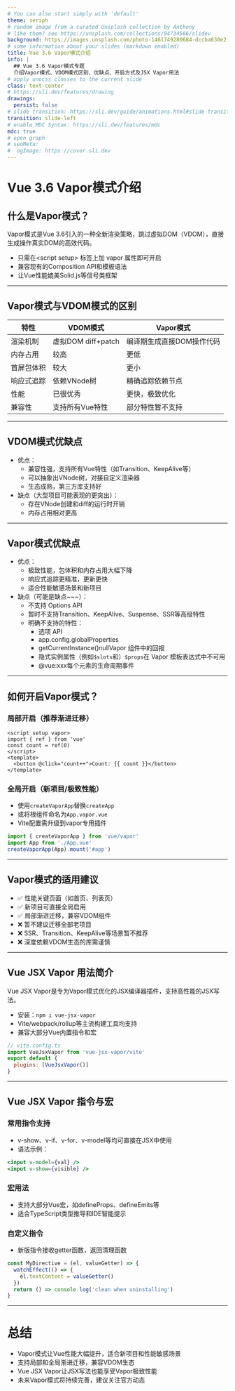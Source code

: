 ```yaml
---
# You can also start simply with 'default'
theme: seriph
# random image from a curated Unsplash collection by Anthony
# like them? see https://unsplash.com/collections/94734566/slidev
background: https://images.unsplash.com/photo-1461749280684-dccba630e2f6?auto=format&fit=crop&w=1500&q=80
# some information about your slides (markdown enabled)
title: Vue 3.6 Vapor模式介绍
info: |
  ## Vue 3.6 Vapor模式专题
  介绍Vapor模式、VDOM模式区别、优缺点、开启方式及JSX Vapor用法
# apply unocss classes to the current slide
class: text-center
# https://sli.dev/features/drawing
drawings:
  persist: false
# slide transition: https://sli.dev/guide/animations.html#slide-transitions
transition: slide-left
# enable MDC Syntax: https://sli.dev/features/mdc
mdc: true
# open graph
# seoMeta:
#  ogImage: https://cover.sli.dev
---
```


# Vue 3.6 Vapor模式介绍

## 什么是Vapor模式？

Vapor模式是Vue 3.6引入的一种全新渲染策略，跳过虚拟DOM（VDOM），直接生成操作真实DOM的高效代码。

- 只需在\<script setup\> 标签上加 vapor 属性即可开启
- 兼容现有的Composition API和模板语法
- 让Vue性能媲美Solid.js等信号类框架

<!-- 这里介绍了Vapor模式的基本概念和定位 -->

---

## Vapor模式与VDOM模式的区别

| 特性         | VDOM模式                | Vapor模式                |
| ------------ | ----------------------- | ------------------------ |
| 渲染机制     | 虚拟DOM diff+patch      | 编译期生成直接DOM操作代码 |
| 内存占用     | 较高                    | 更低                     |
| 首屏包体积   | 较大                    | 更小                     |
| 响应式追踪   | 依赖VNode树             | 精确追踪依赖节点         |
| 性能         | 已很优秀                | 更快，极致优化           |
| 兼容性       | 支持所有Vue特性         | 部分特性暂不支持         |

<!-- 通过表格直观对比两种模式的核心差异 -->

---

## VDOM模式优缺点

- 优点：
  - 兼容性强，支持所有Vue特性（如Transition、KeepAlive等）
  - 可以抽象出VNode树，对接自定义渲染器
  - 生态成熟，第三方库支持好
- 缺点（大型项目可能表现的更突出）：
  - 存在VNode创建和diff的运行时开销
  - 内存占用相对更高

---

## Vapor模式优缺点

- 优点：
  - 极致性能，包体积和内存占用大幅下降
  - 响应式追踪更精准，更新更快
  - 适合性能敏感场景和新项目
- 缺点（可能是缺点~~~）：
  - 不支持 Options API
  - 暂时不支持Transition、KeepAlive、Suspense、SSR等高级特性
  - 明确不支持的特性：
    - 选项 API
    - app.config.globalProperties
    - getCurrentInstance()nullVapor 组件中的回报
    - 隐式实例属性（例如`$slots`和）`$props`在 Vapor 模板表达式中不可用
    - @vue:xxx每个元素的生命周期事件

---

## 如何开启Vapor模式？

### 局部开启（推荐渐进迁移）

```vue
<script setup vapor>
import { ref } from 'vue'
const count = ref(0)
</script>
<template>
  <button @click="count++">Count: {{ count }}</button>
</template>
```

### 全局开启（新项目/极致性能）

- 使用`createVaporApp`替换`createApp`
- 或将根组件命名为`App.vapor.vue`
- Vite配置需升级到vapor专用插件

```js
import { createVaporApp } from 'vue/vapor'
import App from './App.vue'
createVaporApp(App).mount('#app')
```

<!-- 展示如何在不同层级启用Vapor模式 -->

---

## Vapor模式的适用建议

- ✅ 性能关键页面（如首页、列表页）
- ✅ 新项目可直接全局启用
- ✅ 局部渐进迁移，兼容VDOM组件
- ❌ 暂不建议迁移全部老项目
- ❌ SSR、Transition、KeepAlive等场景暂不推荐
- ❌ 深度依赖VDOM生态的库需谨慎

<!-- 给出实际开发中的最佳实践建议 -->

---

## Vue JSX Vapor 用法简介

Vue JSX Vapor是专为Vapor模式优化的JSX编译器插件，支持高性能的JSX写法。

- 安装：`npm i vue-jsx-vapor`
- Vite/webpack/rollup等主流构建工具均支持
- 兼容大部分Vue内置指令和宏

```js
// vite.config.ts
import VueJsxVapor from 'vue-jsx-vapor/vite'
export default {
  plugins: [VueJsxVapor()]
}
```

<!-- 介绍JSX Vapor的安装和基本用法 -->

---

## Vue JSX Vapor 指令与宏

### 常用指令支持

- v-show、v-if、v-for、v-model等均可直接在JSX中使用
- 语法示例：

```jsx
<input v-model={val} />
<input v-show={visible} />
```

### 宏用法

- 支持大部分Vue宏，如defineProps、defineEmits等
- 适合TypeScript类型推导和IDE智能提示

### 自定义指令

- 新版指令接收getter函数，返回清理函数

```js
const MyDirective = (el, valueGetter) => {
  watchEffect(() => {
    el.textContent = valueGetter()
  })
  return () => console.log('clean when uninstalling')
}
```

<!-- 展示JSX Vapor下指令和宏的典型用法 -->

---

# 总结

- Vapor模式让Vue性能大幅提升，适合新项目和性能敏感场景
- 支持局部和全局渐进迁移，兼容VDOM生态
- Vue JSX Vapor让JSX写法也能享受Vapor极致性能
- 未来Vapor模式将持续完善，建议关注官方动态

<!-- 总结全文，便于回顾和后续查阅 -->
